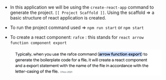 - In this application we will be using the `create-react-app` command to generate the project. `[[ Project Scaffold ]]`. Using the scaffold => a basic structure of react application is created.
- To run the project command used => `npm run start` or `npm start`

- To create a react component: `rafce` : this stands for `react arrow function component export`

  ![ReferenceImage](../Images/ReadMeImages/1.png)
